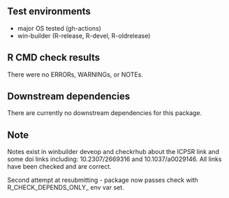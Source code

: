 ## Test environments
* major OS tested (gh-actions)
* win-builder (R-release, R-devel, R-oldrelease)

## R CMD check results
There were no ERRORs, WARNINGs, or NOTEs.

## Downstream dependencies
There are currently no downstream dependencies for this package.

## Note
Notes exist in winbuilder deveop and checkrhub about the ICPSR link and some doi links including: 10.2307/2669316 and 10.1037/a0029146. All links have been checked and are correct.

Second attempt at resubmitting - package now passes check with R_CHECK_DEPENDS_ONLY_ env var set.
